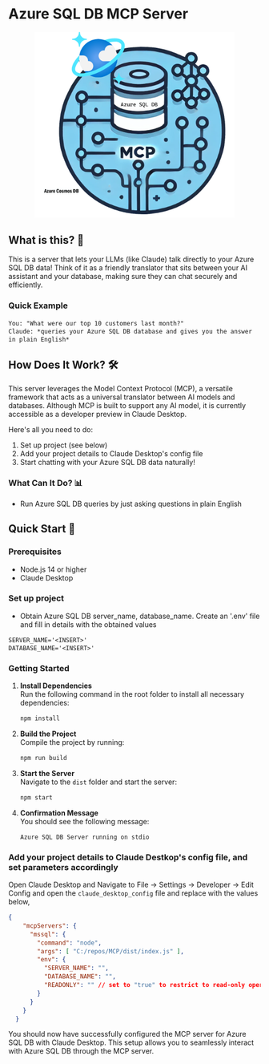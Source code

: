 # Azure SQL DB MCP  Server

<div align="center">
  <img src="./src/img/logo.png" alt="Azure SQL DB MCP server logo" width="400"/>
</div>

## What is this? 🤔

This is a server that lets your LLMs (like Claude) talk directly to your Azure SQL DB data! Think of it as a friendly translator that sits between your AI assistant and your database, making sure they can chat securely and efficiently.

### Quick Example
```text
You: "What were our top 10 customers last month?"
Claude: *queries your Azure SQL DB database and gives you the answer in plain English*
```


## How Does It Work? 🛠️

This server leverages the Model Context Protocol (MCP), a versatile framework that acts as a universal translator between AI models and databases. Although MCP is built to support any AI model, it is currently accessible as a developer preview in Claude Desktop.

Here's all you need to do:
1. Set up project (see below)
2. Add your project details to Claude Desktop's config file
3. Start chatting with your Azure SQL DB data naturally!

### What Can It Do? 📊

- Run Azure SQL DB queries by just asking questions in plain English

## Quick Start 🚀

### Prerequisites
- Node.js 14 or higher
- Claude Desktop 

### Set up project

- Obtain Azure SQL DB server_name, database_name. Create an '.env' file and fill in details with the obtained values

```
SERVER_NAME='<INSERT>'
DATABASE_NAME='<INSERT>'
```

### Getting Started

1. **Install Dependencies**  
   Run the following command in the root folder to install all necessary dependencies:  
   ```bash
   npm install
   ```

2. **Build the Project**  
   Compile the project by running:  
   ```bash
   npm run build
   ```

3. **Start the Server**  
   Navigate to the `dist` folder and start the server:  
   ```bash
   npm start
   ```

4. **Confirmation Message**  
   You should see the following message:  
   ```
   Azure SQL DB Server running on stdio
   ```

### Add your project details to Claude Destkop's config file, and set parameters accordingly

Open Claude Desktop and Navigate to File -> Settings -> Developer -> Edit Config and open the `claude_desktop_config` file and replace with the values below,

```json
{
    "mcpServers": {
      "mssql": {
        "command": "node",
        "args": [ "C:/repos/MCP/dist/index.js" ],
        "env": {
          "SERVER_NAME": "",
          "DATABASE_NAME": "",
          "READONLY": "" // set to "true" to restrict to read-only operations
        }
      }
    }
  }

```

You should now have successfully configured the MCP server for Azure SQL DB with Claude Desktop. This setup allows you to seamlessly interact with Azure SQL DB through the MCP server.
